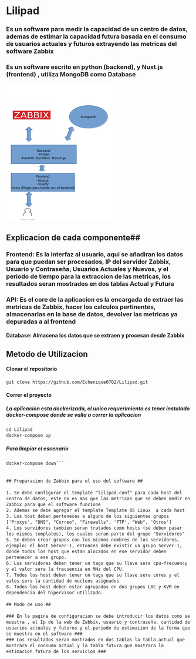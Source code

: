 # Lilipad #

### Es un software para medir la capacidad de un centro de datos, ademas de estimar la capacidad futura basada en el consumo de usuarios actuales y futuros extrayendo las metricas del software Zabbix ###
### Es un software escrito en python (backend), y Nuxt.js (frontend) , utiliza MongoDB como Database ###
<img src="./src/images/Lilipad.png" />

## Explicacion de cada componente##

### Frontend: Es la interfaz al usuario, aqui se añadiran los datos para que puedan ser procesados, IP del servidor Zabbix, Usuario y Contraseña, Usuarios Actuales y Nuevos, y el periodo de tiempo para la extraccion de las metricas, los resultados seran mostrados en dos tablas Actual y Futura ###

### API: Es el core de la aplicacion es la encargada de extraer las metricas de Zabbix, hacer los calculos pertinentes, almacenarlas en la base de datos, devolver las metricas ya depuradas a al frontend ###

#### Database: Almacena los datos que se extraen y procesan desde Zabbix ####

## Metodo de Utilizacion ##

#### Clonar el repositorio ####
```console
git clone https://github.com/Echenique0702/Lilipad.git
```


#### Correr el proyecto ####

##### La aplicacion esta dockerizada, el unico requerimiento es tener instalado docker-compose donde se valla a correr la aplicacion #####

```console
cd Lilipad
docker-compose up
```
##### Para limpiar el escenario #####
```console
docker-compose down```


## Preparacion de Zabbix para el uso del software ##

1. Se debe configurar el template "lilipad.conf" para cada host del centro de datos, este no es mas que las metricas que se deben medir en Zabbix para que el software funcione
2. Ademas se debe agregar el template Template OS Linux  a cada host
3. Los host deben perteneces a alguno de los siguientes grupos ['Proxys', "DNS", "Correo", "Firewalls", 'FTP', "Web", 'Otros']
4. Los servidores tambien seran tratados como hosts (se deben pasar los mismos templates), los cuales seran parte del grupo "Servidores"
5. Se deben crear grupos con los mismos nombres de los servidores, ejemplo: el host Server-1, entonces debe existir un grupo Server-1, donde todos los host que estan alocados en ese servidor deben pertenecer a ese grupo.
6. Los servidores deben tener un tags que su llave sera cpu-frecuency y el valor sera la frecuencia en MHz del CPU.
7. Todos los host deben tener un tags que su llave sera cores y el valos sera la cantidad de nucleos asignados
8. Todos los host deben estar agrupados en dos grupos LXC y KVM en dependencia del hipervisor utilizado.

## Modo de uso ##

### En la pagina de configuracion se debe introducir los datos como se muestra , el Ip de la web de Zabbix, usuario y contraseña, cantidad de usuarios actuales y futuros y el periodo de estimacion de la forma que se muestra en el software ###
### Los resultados seran mostrados en dos tablas la tabla actual que mostrara el consumo actual y la tabla futura que mostrara la estimacion futura de los servicios ###